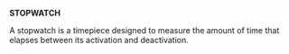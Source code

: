**STOPWATCH**

A stopwatch is a timepiece designed to measure the amount of time that elapses between its activation and deactivation.
